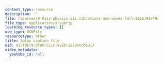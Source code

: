 ```yaml
---
content_type: resource
description: ''
file: /courses/8-03sc-physics-iii-vibrations-and-waves-fall-2016/917f9c799fa6515c992b22795ccbe813_QxemLb8-5AA.vtt
file_type: application/x-subrip
learning_resource_types: []
ocw_type: OCWFile
resourcetype: Other
title: 3play caption file
uid: 917f9c79-9fa6-515c-992b-22795ccbe813
video_metadata:
  youtube_id: null
---
```

